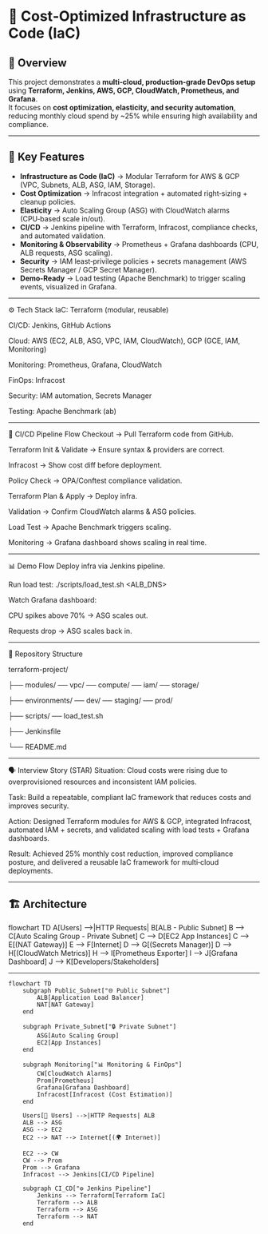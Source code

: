 # 🚀 Cost‑Optimized Infrastructure as Code (IaC)

## 📌 Overview
This project demonstrates a **multi‑cloud, production‑grade DevOps setup** using **Terraform, Jenkins, AWS, GCP, CloudWatch, Prometheus, and Grafana**.  
It focuses on **cost optimization, elasticity, and security automation**, reducing monthly cloud spend by ~25% while ensuring high availability and compliance.

---

## 🎯 Key Features
- **Infrastructure as Code (IaC)** → Modular Terraform for AWS & GCP (VPC, Subnets, ALB, ASG, IAM, Storage).
- **Cost Optimization** → Infracost integration + automated right‑sizing + cleanup policies.
- **Elasticity** → Auto Scaling Group (ASG) with CloudWatch alarms (CPU‑based scale in/out).
- **CI/CD** → Jenkins pipeline with Terraform, Infracost, compliance checks, and automated validation.
- **Monitoring & Observability** → Prometheus + Grafana dashboards (CPU, ALB requests, ASG scaling).
- **Security** → IAM least‑privilege policies + secrets management (AWS Secrets Manager / GCP Secret Manager).
- **Demo‑Ready** → Load testing (Apache Benchmark) to trigger scaling events, visualized in Grafana.

---


⚙️ Tech Stack
IaC: Terraform (modular, reusable)

CI/CD: Jenkins, GitHub Actions

Cloud: AWS (EC2, ALB, ASG, VPC, IAM, CloudWatch), GCP (GCE, IAM, Monitoring)

Monitoring: Prometheus, Grafana, CloudWatch

FinOps: Infracost

Security: IAM automation, Secrets Manager

Testing: Apache Benchmark (ab)

---

🚦 CI/CD Pipeline Flow
Checkout → Pull Terraform code from GitHub.

Terraform Init & Validate → Ensure syntax & providers are correct.

Infracost → Show cost diff before deployment.

Policy Check → OPA/Conftest compliance validation.

Terraform Plan & Apply → Deploy infra.

Validation → Confirm CloudWatch alarms & ASG policies.

Load Test → Apache Benchmark triggers scaling.

Monitoring → Grafana dashboard shows scaling in real time.

---

📊 Demo Flow
Deploy infra via Jenkins pipeline.

Run load test: ./scripts/load_test.sh <ALB_DNS>

Watch Grafana dashboard:

CPU spikes above 70% → ASG scales out.

Requests drop → ASG scales back in.

---

📂 Repository Structure

terraform-project/

├── modules/
    ── vpc/
    ── compute/
    ── iam/
    ── storage/
    
├── environments/
    ── dev/
    ── staging/
    ── prod/
    
├── scripts/
    ── load_test.sh
    
├── Jenkinsfile

└── README.md

---

🗣️ Interview Story (STAR)
Situation: Cloud costs were rising due to overprovisioned resources and inconsistent IAM policies.

Task: Build a repeatable, compliant IaC framework that reduces costs and improves security.

Action: Designed Terraform modules for AWS & GCP, integrated Infracost, automated IAM + secrets, and validated scaling with load tests + Grafana dashboards.

Result: Achieved 25% monthly cost reduction, improved compliance posture, and delivered a reusable IaC framework for multi‑cloud deployments.

---

## 🏗️ Architecture

flowchart TD
    A[Users] -->|HTTP Requests| B[ALB - Public Subnet]
    B --> C[Auto Scaling Group - Private Subnet]
    C --> D[EC2 App Instances]
    C --> E[(NAT Gateway)]
    E --> F[Internet]
    D --> G[(Secrets Manager)]
    D --> H[(CloudWatch Metrics)]
    H --> I[Prometheus Exporter]
    I --> J[Grafana Dashboard]
    J --> K[Developers/Stakeholders]

---


```Mermaid 
flowchart TD
    subgraph Public_Subnet["🌐 Public Subnet"]
        ALB[Application Load Balancer]
        NAT[NAT Gateway]
    end

    subgraph Private_Subnet["🔒 Private Subnet"]
        ASG[Auto Scaling Group]
        EC2[App Instances]
    end

    subgraph Monitoring["📊 Monitoring & FinOps"]
        CW[CloudWatch Alarms]
        Prom[Prometheus]
        Grafana[Grafana Dashboard]
        Infracost[Infracost (Cost Estimation)]
    end

    Users[👥 Users] -->|HTTP Requests| ALB
    ALB --> ASG
    ASG --> EC2
    EC2 --> NAT --> Internet[(🌍 Internet)]

    EC2 --> CW
    CW --> Prom
    Prom --> Grafana
    Infracost --> Jenkins[CI/CD Pipeline]

    subgraph CI_CD["⚙️ Jenkins Pipeline"]
        Jenkins --> Terraform[Terraform IaC]
        Terraform --> ALB
        Terraform --> ASG
        Terraform --> NAT
    end
